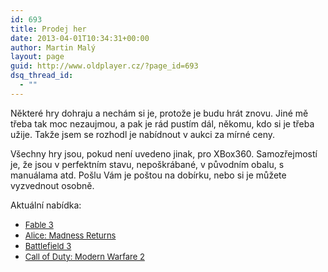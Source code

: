```yaml
---
id: 693
title: Prodej her
date: 2013-04-01T10:34:31+00:00
author: Martin Malý
layout: page
guid: http://www.oldplayer.cz/?page_id=693
dsq_thread_id:
  - ""
---
```

Některé hry dohraju a nechám si je, protože je budu hrát znovu. Jiné mě třeba tak moc nezaujmou, a pak je rád pustím dál, někomu, kdo si je třeba užije. Takže jsem se rozhodl je nabídnout v aukci za mírné ceny.

Všechny hry jsou, pokud není uvedeno jinak, pro XBox360. Samozřejmostí je, že jsou v perfektním stavu, nepoškrábané, v původním obalu, s manuálama atd. Pošlu Vám je poštou na dobírku, nebo si je můžete vyzvednout osobně.

Aktuální nabídka:

  * <a style="font-size: 13px;" title="Fable 3" href="http://www.oldplayer.cz/prodej-her/fable-3/">Fable 3</a>
  * <a style="font-size: 13px;" title="Alice: Madness Returns" href="http://www.oldplayer.cz/prodej-her/alice-madness-returns/">Alice: Madness Returns</a>
  * <a style="font-size: 13px;" title="Battlefield 3" href="http://www.oldplayer.cz/prodej-her/battlefield-3/">Battlefield 3</a>
  * <a style="font-size: 13px;" title="Call of Duty: Modern Warfare 2" href="http://www.oldplayer.cz/prodej-her/call-of-duty-modern-warfare-2/">Call of Duty: Modern Warfare 2</a>

<div id="google_plus_one">
  <g:plusone></g:plusone>
</div>

<div id="fb_send_like">
</div>